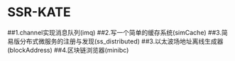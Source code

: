# SSR-KATE
##1.channel实现消息队列(imq)
##2.写一个简单的缓存系统(simCache)
##3.简易版分布式微服务的注册与发现(ss_distributed)
##3.以太波场地址离线生成器(blockAddress)
##4.区块链浏览器(minibc)
